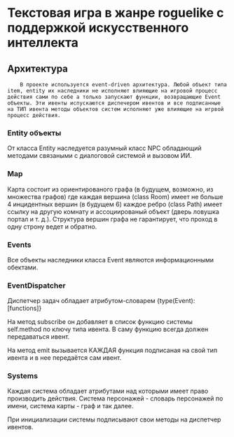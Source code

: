 # Текстовая игра в жанре roguelike с поддержкой искусственного интеллекта

## Архитектура

        В проекте используется event-driven архитектура. Любой объект типа item, entity их наследники не исполняют влияющие на игровой процесс действия сами по себе а только запускают функции, возвращающие Event объекты. Эти ивенты испускаются диспечером ивентов и все подписанные на ТИП ивента методы объектов систем исполняют уже влияющие на игрвой процесс действия.

### Entity объекты

От класса Entity наследуется разумный класс NPC обладающий методами связаными с диалоговой системой и вызовом ИИ.

### Map

Карта состоит из ориентированого графа (в будущем, возможно, из множества графов) где каждая вершина (class Room) имеет не больше 4 инцидентных вершин (в будущем 6) каждое ребро (class Path) имеет ссылку на другую комнату и ассоциированый объект (дверь ловушка портал и т. д.). Структура вершин графа не гарантирует, что проход в одну строну ведет и обратно.

### Events

Все объекты наследники класса Event являются информационными обектами.

### EventDispatcher

Диспетчер задач обладает атрибутом-словарем {type(Event): [functions]}

На метод subscribe он добавляет в список функцию системы self.method по ключу типа ивента. В саму функцию всегда должен передаваться ивент.

На метод emit вызывается КАЖДАЯ функция подписаная на свой тип ивента и в нее передаётся сам ивент.

### Systems

Каждая система обладает атрибутами над которыми имеет право производить действия. Система персонажей - словарь персонажей по имени, система карты - граф и так далее.

При инициализации системы подписывают свои методы на диспетчер ивентов.
